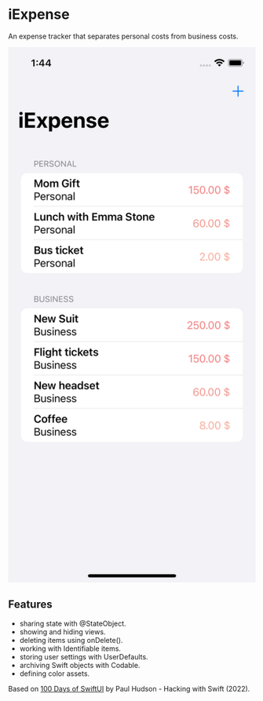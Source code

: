 # iExpense

An expense tracker that separates personal costs from business costs.

<p align="center">
    <img src="screenshot.png" style="width:528px;max-width:100%;">
</p>

## Features

- sharing state with @StateObject.
- showing and hiding views.
- deleting items using onDelete().
- working with Identifiable items.
- storing user settings with UserDefaults.
- archiving Swift objects with Codable.
- defining color assets.

Based on [100 Days of SwiftUI](https://www.hackingwithswift.com/100/swiftui) by Paul Hudson - Hacking with Swift (2022).
